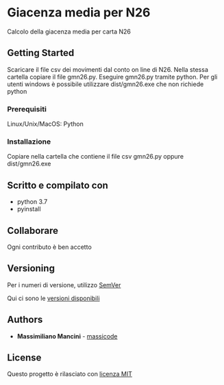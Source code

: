 # Giacenza media per N26

Calcolo della giacenza media per carta N26

## Getting Started

Scaricare il file csv dei movimenti dal conto on line di N26. Nella stessa cartella copiare il file gmn26.py. 
Eseguire gmn26.py tramite python. Per gli utenti windows è possibile utilizzare dist/gmn26.exe che non richiede python

### Prerequisiti

Linux/Unix/MacOS: Python

### Installazione

Copiare nella cartella che contiene il file csv gmn26.py oppure dist/gmn26.exe


## Scritto e compilato con

* python 3.7
* pyinstall

## Collaborare

Ogni contributo è ben accetto

## Versioning

Per i numeri di versione, utilizzo [SemVer](http://semver.org/)

Qui ci sono le [versioni disponibili](https://github.com/massicode/giacenzamedia-n26/tags)

## Authors

* **Massimiliano Mancini** - [massicode](https://github.com/massicode)

## License

Questo progetto è rilasciato con [licenza MIT](https://opensource.org/licenses/MIT)

